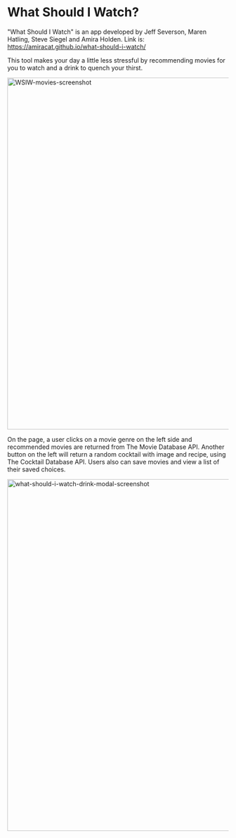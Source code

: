 # What Should I Watch?

"What Should I Watch" is an app developed by Jeff Severson, Maren Hatling, Steve Siegel and Amira Holden.
Link is:
https://amiracat.github.io/what-should-i-watch/

This tool makes your day a little less stressful by recommending movies for you to watch and a drink to quench your thirst.

<img width="800" alt="WSIW-movies-screenshot" src="https://user-images.githubusercontent.com/80497167/120255392-72420180-c251-11eb-9de6-a95713421e81.png">

On the page, a user clicks on a movie genre on the left side and recommended movies are returned from The Movie Database API. Another button on the left will return a random cocktail with image and recipe, using The Cocktail Database API. Users also can save movies and view a list of their saved choices.

<img width="800" alt="what-should-i-watch-drink-modal-screenshot" src="https://user-images.githubusercontent.com/80497167/120255518-c0570500-c251-11eb-82f7-27beccfcc90f.png">
